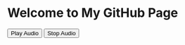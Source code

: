 
<html lang="en">
<head>
  <meta charset="UTF-8">
  <title>Audio Play/Stop</title>
</head>
<body>
  <h1>Welcome to My GitHub Page</h1>

  <button onclick="playAudio()">Play Audio</button>
  <button onclick="stopAudio()">Stop Audio</button>

  <audio id="myAudio">
    <source src="Crystal Castles KEROSENE Official.mp3" type="audio/mpeg">
    Your browser does not support the audio element.
  </audio>

  <script>
    const audio = document.getElementById("myAudio");

    function playAudio() {
      audio.play();
    }

    function stopAudio() {
      audio.pause();
      audio.currentTime = 0; // Audio ko reset karta hai
    }
  </script>
</body>
</html>
